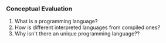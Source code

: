 ### Conceptual Evaluation

1. What is a programming language?
1. How is different interpreted languages from compiled ones?
1. Why isn't there an unique programming language??
